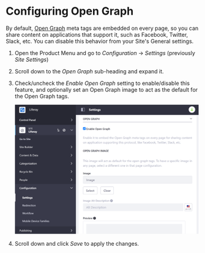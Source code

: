 # Configuring Open Graph

By default, [Open Graph](https://ogp.me/) meta tags are embedded on every page, so you can share content on applications that support it, such as Facebook, Twitter, Slack, etc. You can disable this behavior from your Site's General settings.

<!-- It'd be great to have a screenshot here of the practical application of this feature. -->

1. Open the Product Menu and go to _Configuration_ &rarr; _Settings_ (previously _Site Settings_)
1. Scroll down to the _Open Graph_ sub-heading and expand it.
1. Check/uncheck the _Enable Open Graph_ setting to enable/disable this feature, and optionally set an Open Graph image to act as the default for the Open Graph tags.

    ![You can configure your Site's Open Graph settings from the General settings page.](./configuring-open-graph/images/01.png)

1. Scroll down and click _Save_ to apply the changes.
